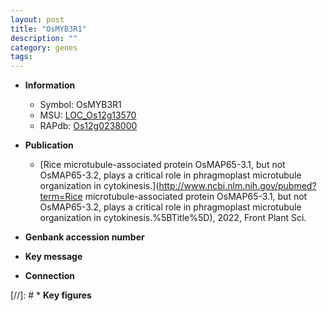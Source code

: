 ```yaml
---
layout: post
title: "OsMYB3R1"
description: ""
category: genes
tags: 
---
```


* **Information**  
    + Symbol: OsMYB3R1  
    + MSU: [LOC_Os12g13570](http://rice.uga.edu/cgi-bin/ORF_infopage.cgi?orf=LOC_Os12g13570)  
    + RAPdb: [Os12g0238000](http://rapdb.dna.affrc.go.jp/viewer/gbrowse_details/irgsp1?name=Os12g0238000)  

* **Publication**  
    + [Rice microtubule-associated protein OsMAP65-3.1, but not OsMAP65-3.2, plays a critical role in phragmoplast microtubule organization in cytokinesis.](http://www.ncbi.nlm.nih.gov/pubmed?term=Rice microtubule-associated protein OsMAP65-3.1, but not OsMAP65-3.2, plays a critical role in phragmoplast microtubule organization in cytokinesis.%5BTitle%5D), 2022, Front Plant Sci.

* **Genbank accession number**  

* **Key message**  

* **Connection**  

[//]: # * **Key figures**  


